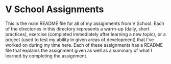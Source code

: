 V School Assignments
====================

This is the main README file for all of my assignments from V School. Each of the directories in this directory represents a warm-up (daily, short practices), exercise (completed immediately after learning a new topic), or a project (used to test my ability in given areas of development) that I've worked on during my time here. Each of these assignments has a README file that explains the assignment given as well as a summary of what I learned by completing the assignment.
